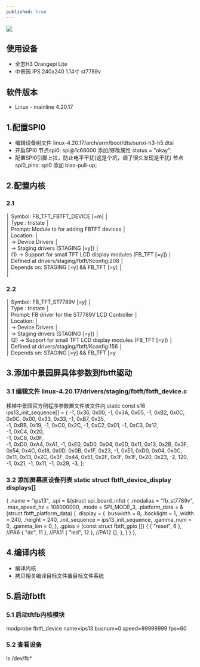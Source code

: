 ```yaml
---
published: true
---
```

![](https://raw.githubusercontent.com/io-hack/io-hack.github.io/master/dl/fbtft_img_0.jpg)
## 使用设备
- 全志H3 Orangepi Lite
- 中景园 IPS 240x240 1.14寸 st7789v

## 软件版本
- Linux - mainline 4.20.17

## 1.配置SPI0
- 编辑设备树文件 linux-4.20.17/arch/arm/boot/dts/sunxi-h3-h5.dtsi
- 开启SPI0 节点spi0: spi@1c68000 添加/修改属性 status = "okay";
- 配置SPI0引脚上拉，防止电平干扰(这是个坑，调了很久发现是干扰) 节点spi0_pins: spi0 添加 bias-pull-up;

## 2.配置内核
### 2.1
  │ Symbol: FB_TFT_FBTFT_DEVICE [=m]                                        │  
  │ Type  : tristate                                                        │  
  │ Prompt: Module to for adding FBTFT devices                              │  
  │   Location:                                                             │  
  │     -> Device Drivers                                                   │  
  │       -> Staging drivers (STAGING [=y])                                 │  
  │ (1)     -> Support for small TFT LCD display modules (FB_TFT [=y])      │  
  │   Defined at drivers/staging/fbtft/Kconfig:208                          │  
  │   Depends on: STAGING [=y] && FB_TFT [=y]                               │  
  │                                                   
### 2.2
  │ Symbol: FB_TFT_ST7789V [=y]                                             │  
  │ Type  : tristate                                                        │  
  │ Prompt: FB driver for the ST7789V LCD Controller                        │  
  │   Location:                                                             │  
  │     -> Device Drivers                                                   │  
  │       -> Staging drivers (STAGING [=y])                                 │  
  │ (2)     -> Support for small TFT LCD display modules (FB_TFT [=y])      │  
  │   Defined at drivers/staging/fbtft/Kconfig:156                          │  
  │   Depends on: STAGING [=y] && FB_TFT [=y

## 3.添加中景园屏具体参数到fbtft驱动
### 3.1 编辑文件 linux-4.20.17/drivers/staging/fbtft/fbtft_device.c
移植中景园官方例程序参数置文件该文件内
static const s16 ips13_init_sequence[] = {
	-1, 0x36, 0x00,
	-1, 0x3A, 0x05,
	-1, 0xB2, 0x0C, 0x0C, 0x00, 0x33, 0x33, 
	-1, 0xB7, 0x35,  
	-1, 0xBB, 0x19,
	-1, 0xC0, 0x2C,
	-1, 0xC2, 0x01,
	-1, 0xC3, 0x12,   
	-1, 0xC4, 0x20,  
	-1, 0xC6, 0x0F,    
	-1, 0xD0, 0xA4, 0xA1,
	-1, 0xE0, 0xD0, 0x04, 0x0D, 0x11, 0x13, 0x2B, 0x3F, 0x54, 0x4C, 0x18, 0x0D, 0x0B, 0x1F, 0x23,
	-1, 0xE1, 0xD0, 0x04, 0x0C, 0x11, 0x13, 0x2C, 0x3F, 0x44, 0x51, 0x2F, 0x1F, 0x1F, 0x20, 0x23,
	-2, 120,
	-1, 0x21, 
	-1, 0x11, 
	-1, 0x29, 
	-3,
};

### 3.2 添加屏幕直设备列表 static struct fbtft_device_display displays[]
{
		.name = "ips13",
		.spi = &(struct spi_board_info) {
			.modalias = "fb_st7789v",
			.max_speed_hz = 108000000,
			.mode = SPI_MODE_3,
			.platform_data = &(struct fbtft_platform_data) {
				.display = {
					.buswidth = 8,
					.backlight = 1,
					.width = 240,
					.height = 240,
					.init_sequence = ips13_init_sequence,
					.gamma_num = 0,
					.gamma_len = 0,
				},
				.gpios = (const struct fbtft_gpio []) {
					{ "reset", 6 }, //PA6
					{ "dc", 11 }, //PA11
					{ "led", 12 }, //PA12
					{},
				},
			}
		}
	},

## 4.编译内核
- 编译内核
- 拷贝相关编译目标文件置目标文件系统

## 5.启动fbtft
### 5.1 启动tftfb内核模块
modprobe fbtft_device name=ips13 busnum=0 speed=99999999 fps=60

### 5.2 查看设备
ls /dev/fb*
